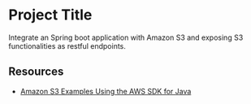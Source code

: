 
# Project Title

Integrate an Spring boot application with Amazon S3 and exposing S3 functionalities as restful endpoints.


## Resources

 - [Amazon S3 Examples Using the AWS SDK for Java](https://docs.aws.amazon.com/sdk-for-java/v1/developer-guide/examples-s3.html)
